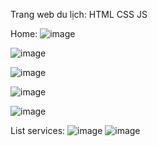 Trang web du lịch: HTML CSS JS

Home:
![image](https://user-images.githubusercontent.com/38173199/147381849-0b6a495f-efec-47fc-b8e2-92276e9f90ae.png)

![image](https://user-images.githubusercontent.com/38173199/147381856-2d55b069-0951-4f4c-beb0-61e2f8a37815.png)

![image](https://user-images.githubusercontent.com/38173199/147381862-cbf16025-9c7b-4c6c-87d8-6bb7d1b40537.png)

![image](https://user-images.githubusercontent.com/38173199/147381864-4398419a-f193-4642-a8a5-1a24454493f2.png)

![image](https://user-images.githubusercontent.com/38173199/147381869-e07a7f30-a9b7-4d7c-8b86-19a32fc20eb1.png)

List services:
![image](https://user-images.githubusercontent.com/38173199/147381890-a7ec8b5a-b396-4858-baa0-e7c9bcb8da1f.png)
![image](https://user-images.githubusercontent.com/38173199/147381894-63fdc0e0-51a4-44c1-8e89-061ee1c382ed.png)
